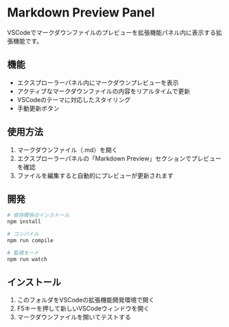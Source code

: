 # Markdown Preview Panel

VSCodeでマークダウンファイルのプレビューを拡張機能パネル内に表示する拡張機能です。

## 機能

- エクスプローラーパネル内にマークダウンプレビューを表示
- アクティブなマークダウンファイルの内容をリアルタイムで更新
- VSCodeのテーマに対応したスタイリング
- 手動更新ボタン

## 使用方法

1. マークダウンファイル（.md）を開く
2. エクスプローラーパネルの「Markdown Preview」セクションでプレビューを確認
3. ファイルを編集すると自動的にプレビューが更新されます

## 開発

```bash
# 依存関係のインストール
npm install

# コンパイル
npm run compile

# 監視モード
npm run watch
```

## インストール

1. このフォルダをVSCodeの拡張機能開発環境で開く
2. F5キーを押して新しいVSCodeウィンドウを開く
3. マークダウンファイルを開いてテストする